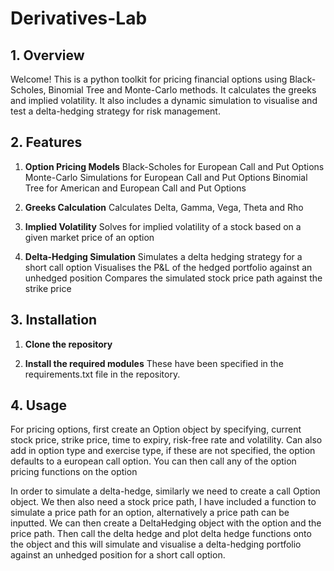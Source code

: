 # Derivatives-Lab

## 1. Overview
Welcome! This is a python toolkit for pricing financial options using Black-Scholes, Binomial Tree and Monte-Carlo methods. It calculates the greeks and implied volatility. It also includes a dynamic simulation to visualise and test a delta-hedging strategy for risk management.

## 2. Features

1.    **Option Pricing Models**
Black-Scholes for European Call and Put Options
Monte-Carlo Simulations for European Call and Put Options
Binomial Tree for American and European Call and Put Options

2.   **Greeks Calculation**
Calculates Delta, Gamma, Vega, Theta and Rho

3.   **Implied Volatility**
Solves for implied volatility of a stock based on a given market price of an option

4.   **Delta-Hedging Simulation**
Simulates a delta hedging strategy for a short call option
Visualises the P&L of the hedged portfolio against an unhedged position
Compares the simulated stock price path against the strike price

## 3. Installation

1.   **Clone the repository**

2.   **Install the required modules**
These have been specified in the requirements.txt file in the repository.

## 4. Usage

For pricing options, first create an Option object by specifying, current stock price, strike price, time to expiry, risk-free rate and volatility. Can also add in option type and exercise type, if these are not specified, the option defaults to a european call option. You can then call any of the option pricing functions on the option

In order to simulate a delta-hedge, similarly we need to create a call Option object. We then also need a stock price path, I have included a function to simulate a price path for an option, alternatively a price path can be inputted. We can then create a DeltaHedging object with the option and the price path. Then call the delta hedge and plot delta hedge functions onto the object and this will simulate and visualise a delta-hedging portfolio against an unhedged position for a short call option.

